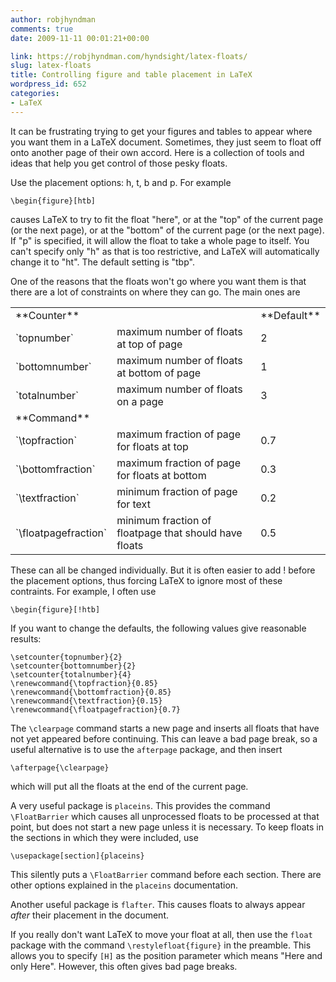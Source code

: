 ```yaml
---
author: robjhyndman
comments: true
date: 2009-11-11 00:01:21+00:00

link: https://robjhyndman.com/hyndsight/latex-floats/
slug: latex-floats
title: Controlling figure and table placement in LaTeX
wordpress_id: 652
categories:
- LaTeX
---
```


It can be frustrating trying to get your figures and tables to appear where you want them in a LaTeX document. Sometimes, they just seem to float off onto another page of their own accord. Here is a collection of tools and ideas that help you get control of those pesky floats.<!-- more -->

Use the placement options: h, t, b and p. For example

    
    \begin{figure}[htb]


causes LaTeX to try to fit the float "here", or at the "top" of the current page (or the next page), or at the "bottom" of the current page (or the next page). If "p" is specified, it will allow the float to take a whole page to itself. You can't specify only "h" as that is too restrictive, and LaTeX will automatically change it to "ht". The default setting is "tbp".

One of the reasons that the floats won't go where you want them is that there are a lot of constraints on where they can go. The main ones are
<table border="0" >
<tbody >
<tr >

<td >**Counter**
</td>

<td >
</td>

<td >**Default**
</td>
</tr>
<tr >

<td >`topnumber`
</td>

<td >maximum number of floats at top of page
</td>

<td >2
</td>
</tr>
<tr >

<td >`bottomnumber`
</td>

<td >maximum number of floats at bottom of page
</td>

<td >1
</td>
</tr>
<tr >

<td >`totalnumber`
</td>

<td >maximum number of floats on a page
</td>

<td >3
</td>
</tr>
<tr >

<td >**Command**
</td>

<td >
</td>

<td >
</td>
</tr>
<tr >

<td >`\topfraction`
</td>

<td >maximum fraction of page for floats at top
</td>

<td >0.7
</td>
</tr>
<tr >

<td >`\bottomfraction`
</td>

<td >maximum fraction of page for floats at bottom
</td>

<td >0.3
</td>
</tr>
<tr >

<td >`\textfraction`
</td>

<td >minimum fraction of page for text
</td>

<td >0.2
</td>
</tr>
<tr >

<td >`\floatpagefraction`
</td>

<td >minimum fraction of floatpage that should have floats
</td>

<td >0.5
</td>
</tr>
</tbody></table>
These can all be changed individually. But it is often easier to add ! before the placement options, thus forcing LaTeX to ignore most of these contraints. For example, I often use

    
    \begin{figure}[!htb]


If you want to change the defaults, the following values give reasonable results:

    
    \setcounter{topnumber}{2}
    \setcounter{bottomnumber}{2}
    \setcounter{totalnumber}{4}
    \renewcommand{\topfraction}{0.85}
    \renewcommand{\bottomfraction}{0.85}
    \renewcommand{\textfraction}{0.15}
    \renewcommand{\floatpagefraction}{0.7}


The `\clearpage` command starts a new page and inserts all floats that have not yet appeared before continuing. This can leave a bad page break, so a useful alternative is to use the `afterpage` package, and then insert

    
    \afterpage{\clearpage}


which will put all the floats at the end of the current page.

A very useful package is `placeins`. This provides the command `\FloatBarrier` which causes all unprocessed floats to be processed at that point, but does not start a new page unless it is necessary. To keep floats in the sections in which they were included, use

    
    \usepackage[section]{placeins}


This silently puts a `\FloatBarrier` command before each section. There are other options explained in the `placeins` documentation.

Another useful package is `flafter`. This causes floats to always appear _after_ their placement in the document.

If you really don't want LaTeX to move your float at all, then use the `float` package with the command `\restylefloat{figure}` in the preamble. This allows you to specify `[H]` as the position parameter which means "Here and only Here". However, this often gives bad page breaks.
